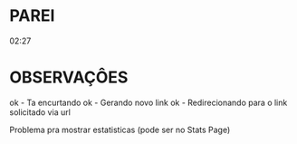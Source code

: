 # PAREI

02:27

# OBSERVAÇÔES

ok - Ta encurtando
ok - Gerando novo link
ok - Redirecionando para o link solicitado via url

Problema pra mostrar estatisticas (pode ser no Stats Page)